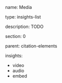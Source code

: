 name: Media

type: insights-list

description: TODO

section: 0

parent: citation-elements

insights:
  - video
  - audio
  - embed
